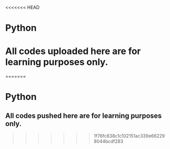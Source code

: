 <<<<<<< HEAD
# Python
# All codes uploaded here are for learning purposes only.
=======
# Python
## All codes pushed here are for learning purposes only.
>>>>>>> 1f76fc838c1c102151ac339e662298044bcdf283
